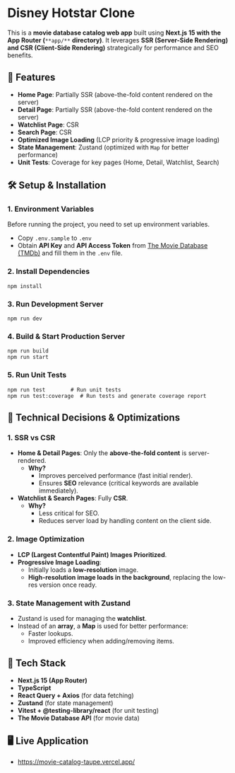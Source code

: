 
# Disney Hotstar Clone

This is a **movie database catalog web app** built using **Next.js 15 with the App Router (**`**app/**` **directory)**. It leverages **SSR (Server-Side Rendering) and CSR (Client-Side Rendering)** strategically for performance and SEO benefits.

## 🚀 Features

-   **Home Page**: Partially SSR (above-the-fold content rendered on the server)
-   **Detail Page**: Partially SSR (above-the-fold content rendered on the server)
-   **Watchlist Page**: CSR
-   **Search Page**: CSR
-   **Optimized Image Loading** (LCP priority & progressive image loading)
-   **State Management**: Zustand (optimized with `Map` for better performance)
-   **Unit Tests**: Coverage for key pages (Home, Detail, Watchlist, Search)


## 🛠 Setup & Installation

### 1. Environment Variables
Before running the project, you need to set up environment variables.
-   Copy `.env.sample` to `.env`
-   Obtain **API Key** and **API Access Token** from [The Movie Database (TMDb)](https://www.themoviedb.org/) and fill them in the `.env` file.
    
### 2. Install Dependencies
```
npm install
```
### 3. Run Development Server
```
npm run dev
```
### 4. Build & Start Production Server
```
npm run build
npm run start
```
### 5. Run Unit Tests
```
npm run test        # Run unit tests
npm run test:coverage  # Run tests and generate coverage report
```


## 🎯 Technical Decisions & Optimizations

### 1. **SSR vs CSR**
-   **Home & Detail Pages**: Only the **above-the-fold content** is server-rendered.
    -   **Why?**
        -   Improves perceived performance (fast initial render).
        -   Ensures **SEO** relevance (critical keywords are available immediately).
-   **Watchlist & Search Pages**: Fully **CSR**.
    -   **Why?**
        -   Less critical for SEO.
        -   Reduces server load by handling content on the client side.
            
### 2. **Image Optimization**
-   **LCP (Largest Contentful Paint) Images Prioritized**.
-   **Progressive Image Loading**:
    -   Initially loads a **low-resolution** image.
    -   **High-resolution image loads in the background**, replacing the low-res version once ready.
        
### 3. **State Management with Zustand**
-   Zustand is used for managing the **watchlist**.
-   Instead of an **array**, a **Map** is used for better performance:
    -   Faster lookups.
    -   Improved efficiency when adding/removing items.


## 📌 Tech Stack
-   **Next.js 15 (App Router)**
-   **TypeScript**
-   **React Query + Axios** (for data fetching)
-   **Zustand** (for state management)
-   **Vitest + @testing-library/react** (for unit testing)
-   **The Movie Database API** (for movie data)

## 🖥️ Live Application
- https://movie-catalog-taupe.vercel.app/
